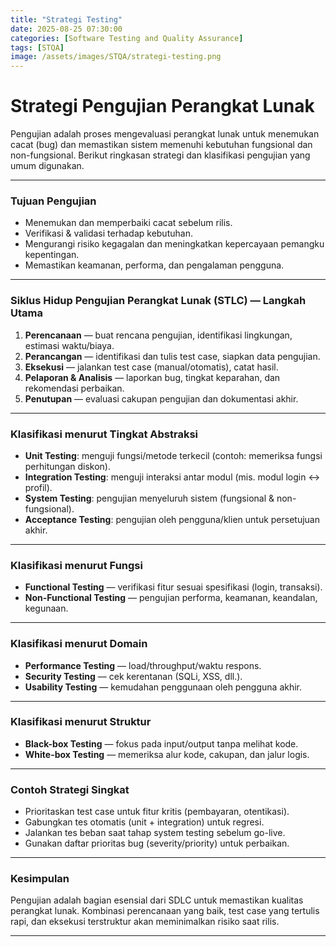 ```yaml
---
title: "Strategi Testing"
date: 2025-08-25 07:30:00
categories: [Software Testing and Quality Assurance]
tags: [STQA]
image: /assets/images/STQA/strategi-testing.png
---
```


# Strategi Pengujian Perangkat Lunak

Pengujian adalah proses mengevaluasi perangkat lunak untuk menemukan cacat (bug) dan memastikan sistem memenuhi kebutuhan fungsional dan non-fungsional. Berikut ringkasan strategi dan klasifikasi pengujian yang umum digunakan.

---

### Tujuan Pengujian

* Menemukan dan memperbaiki cacat sebelum rilis.
* Verifikasi & validasi terhadap kebutuhan.
* Mengurangi risiko kegagalan dan meningkatkan kepercayaan pemangku kepentingan.
* Memastikan keamanan, performa, dan pengalaman pengguna.

---

### Siklus Hidup Pengujian Perangkat Lunak (STLC) — Langkah Utama

1. **Perencanaan** — buat rencana pengujian, identifikasi lingkungan, estimasi waktu/biaya.
2. **Perancangan** — identifikasi dan tulis test case, siapkan data pengujian.
3. **Eksekusi** — jalankan test case (manual/otomatis), catat hasil.
4. **Pelaporan & Analisis** — laporkan bug, tingkat keparahan, dan rekomendasi perbaikan.
5. **Penutupan** — evaluasi cakupan pengujian dan dokumentasi akhir.

---

### Klasifikasi menurut Tingkat Abstraksi

* **Unit Testing**: menguji fungsi/metode terkecil (contoh: memeriksa fungsi perhitungan diskon).
* **Integration Testing**: menguji interaksi antar modul (mis. modul login ↔ profil).
* **System Testing**: pengujian menyeluruh sistem (fungsional & non-fungsional).
* **Acceptance Testing**: pengujian oleh pengguna/klien untuk persetujuan akhir.

---

### Klasifikasi menurut Fungsi

* **Functional Testing** — verifikasi fitur sesuai spesifikasi (login, transaksi).
* **Non-Functional Testing** — pengujian performa, keamanan, keandalan, kegunaan.

---

### Klasifikasi menurut Domain

* **Performance Testing** — load/throughput/waktu respons.
* **Security Testing** — cek kerentanan (SQLi, XSS, dll.).
* **Usability Testing** — kemudahan penggunaan oleh pengguna akhir.

---

### Klasifikasi menurut Struktur

* **Black-box Testing** — fokus pada input/output tanpa melihat kode.
* **White-box Testing** — memeriksa alur kode, cakupan, dan jalur logis.

---

### Contoh Strategi Singkat

* Prioritaskan test case untuk fitur kritis (pembayaran, otentikasi).
* Gabungkan tes otomatis (unit + integration) untuk regresi.
* Jalankan tes beban saat tahap system testing sebelum go-live.
* Gunakan daftar prioritas bug (severity/priority) untuk perbaikan.

---

### Kesimpulan

Pengujian adalah bagian esensial dari SDLC untuk memastikan kualitas perangkat lunak. Kombinasi perencanaan yang baik, test case yang tertulis rapi, dan eksekusi terstruktur akan meminimalkan risiko saat rilis.

---